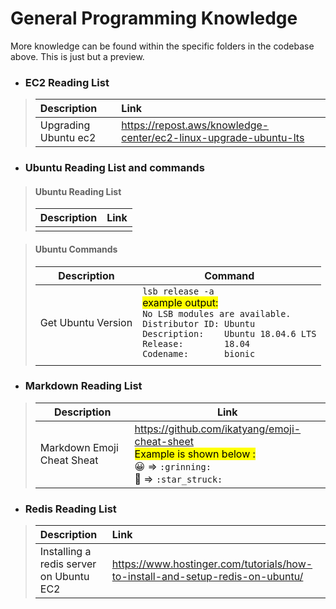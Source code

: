 # General Programming Knowledge

More knowledge can be found within the specific folders in the codebase above. This is just but a preview.

- ### EC2 Reading List


> |Description|Link    |
> | :----     | :---   |
> | Upgrading Ubuntu ec2 |https://repost.aws/knowledge-center/ec2-linux-upgrade-ubuntu-lts|



- ### Ubuntu Reading List and commands

> #### Ubuntu Reading List
> |Description|Link    |
> | :----    | :---   |
> |  | |

> #### Ubuntu Commands 
> |Description |Command |
> | -----------|----------- |  
> | Get Ubuntu Version | `lsb_release -a` <br> <mark>example output: </mark> <br> `No LSB modules are available.` <br> `Distributor ID: Ubuntu` <br> `Description:    Ubuntu 18.04.6 LTS` <br> `Release:        18.04` <br> `Codename:       bionic` |
> |||



- ### Markdown Reading List

> |Description               |Link                      |
> |--------------------------|--------------------------------------------|
> |Markdown Emoji Cheat Sheat|https://github.com/ikatyang/emoji-cheat-sheet <br> <mark>Example is shown below :</mark> <br> :grinning:  =>  `:grinning:` <br> :star_struck: => `:star_struck:`|


- ### Redis Reading List


> |Description|Link    |
> | :----     | :---   |
> | Installing a redis server on Ubuntu EC2 |https://www.hostinger.com/tutorials/how-to-install-and-setup-redis-on-ubuntu/|